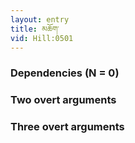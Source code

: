 ```yaml
---
layout: entry
title: མཆོག་
vid: Hill:0501
---
```

### Dependencies (N = 0)


### Two overt arguments


### Three overt arguments
